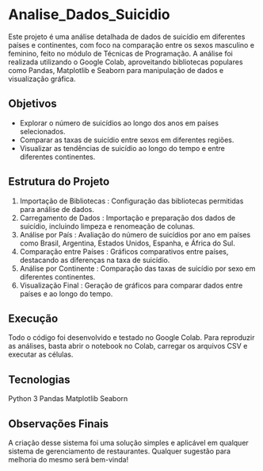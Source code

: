 # Analise_Dados_Suicidio
Este projeto é uma análise detalhada de dados de suicídio em diferentes países e continentes, com foco na comparação entre os sexos masculino e feminino, feito no módulo de Técnicas de Programação. A análise foi realizada utilizando o Google Colab, aproveitando bibliotecas populares como Pandas, Matplotlib e Seaborn para manipulação de dados e visualização gráfica.

## Objetivos
- Explorar o número de suicídios ao longo dos anos em países selecionados.
- Comparar as taxas de suicídio entre sexos em diferentes regiões.
- Visualizar as tendências de suicídio ao longo do tempo e entre diferentes continentes.

## Estrutura do Projeto
1. Importação de Bibliotecas : Configuração das bibliotecas permitidas para análise de dados.
2. Carregamento de Dados : Importação e preparação dos dados de suicídio, incluindo limpeza e renomeação de colunas.
3. Análise por País : Avaliação do número de suicídios por ano em países como Brasil, Argentina, Estados Unidos, Espanha, e África do Sul.
4. Comparação entre Países : Gráficos comparativos entre países, destacando as diferenças na taxa de suicídio.
5. Análise por Continente : Comparação das taxas de suicídio por sexo em diferentes continentes.
6. Visualização Final : Geração de gráficos para comparar dados entre países e ao longo do tempo.

## Execução
Todo o código foi desenvolvido e testado no Google Colab. Para reproduzir as análises, basta abrir o notebook no Colab, carregar os arquivos CSV e executar as células.

## Tecnologias
Python 3
Pandas
Matplotlib
Seaborn

## Observações Finais
A criação desse sistema foi uma solução simples e aplicável em qualquer sistema de gerenciamento de restaurantes. Qualquer sugestão para melhoria do mesmo será bem-vinda!
